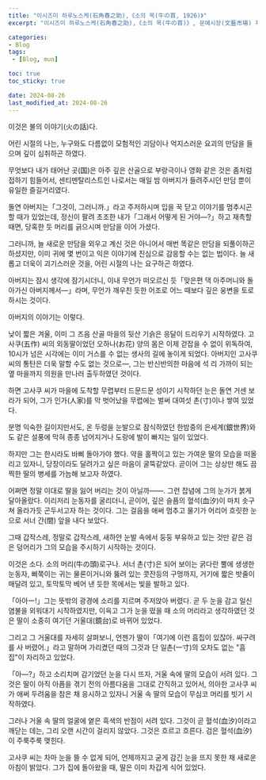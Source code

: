 ```yaml
---
title: "이시즈미 하루노스케(石角春之助),《소의 목(牛の首, 1926)》"
excerpt: "이시즈미 하루노스케(石角春之助),《소의 목(牛の首)》, 문예시장(文藝市場) 제 2권 제 3호, 1926"

categories:
- Blog
tags:
 - [Blog, mun]

toc: true
toc_sticky: true

date: 2024-08-26
last_modified_at: 2024-08-26
---
```


이것은 불의 이야기(火の話)다.

어린 시절의 나는, 누구와도 다름없이 모험적인 괴담이나 억지스러운 요괴의 만담을 들으며 깊이 심취하곤 하였다.

무엇보다 내가 태어난 곳(国)은 아주 깊은 산골으로 부랑극이나 영화 같은 것은 좀처럼 접하기 힘들어서, 센티멘탈리스트인 나로서는 매일 밤 아버지가 들려주시던 만담 뿐이 유일한 즐길거리였다.

돌연 아버지는「그것이, 그러니까.」라고 주저하시며 입을 꾹 닫고 이야기를 멈추시곤 할 때가 있었는데, 정신이 팔려 초조한 내가「그래서 어떻게 된 거야—?」하고 재촉할 때면, 당혹한 듯 머리를 긁으시며 만담을 이어 가셨다.

그러니까, 늘 새로운 만담을 외우고 계신 것은 아니어서 매번 똑같은 만담을 되풀이하곤 하셨지만, 이미 귀에 몇 번이고 익은 이야기에 진심으로 감응할 수는 없는 법이다. 늘 새롭고 더욱이 괴기스러운 것을, 어린 시절의 나는 요구하곤 하였다.

아버지는 잠시 생각에 잠기시더니, 이내 무언가 떠오르신 듯「맞은편 댁 아주머니와 돌아가신 아버지께서—」라며, 무언가 깨우친 듯한 어조로 어느 때보다 깊은 웅변을 토로하시는 것이다.

아버지의 이야기는 이렇다.

낮이 짧은 겨울, 이미 그 즈음 산골 마을의 뒷산 기슭은 응달이 드리우기 시작하였다. 고사쿠(五作) 씨의 외동딸이었던 오하나(お花) 양의 몸은 이제 걷잡을 수 없이 위독하여, 10시가 넘은 시각에는 이미 거스를 수 없는 생사의 길에 놓이게 되었다. 아버지인 고사쿠 씨의 통탄은 더욱 말할 수도 없는 것으로—, 그는 반신반의한 마음에 석 리 가까이 되는 옆 마을까지 의원을 만나러 출두하였던 것이다.

하면 고사쿠 씨가 마을에 도착할 무렵부터 드문드문 성이기 시작하던 눈은 돌연 거센 보라가 되어, 그가 인가(人﻿家)를 막 벗어났을 무렵에는 벌써 대여섯 촌(寸)이나 쌓여 있었다.

분명 익숙한 길이지만서도, 온 두렁을 눈발으로 잠식하였던 한밤중의 은세계(銀世界)와도 같은 설풍에 막혀 종종 넘어지거나 도랑에 발이 빠지는 일이 있었다.

하지만 그는 한시라도 바삐 돌아가야 했다. 약을 홀짝이고 있는 가여운 딸의 모습을 떠올리고 있자니, 당장이라도 달려가고 싶은 마음이 굴뚝같았다. 곧이어 그는 상상만 해도 끔찍한 딸의 병세를 가늠해 보고자 하였다.

어쩌면 정말 이대로 딸을 잃어 버리는 것이 아닐까——. 그런 잡념에 그의 눈가가 붉게 달아올랐다. 이리저리 눈동자를 굴리더니, 곧이어, 깊은 슬픔의 혈석(血汐)이 마치 솟구쳐 올라가듯 곤두서고자 하는 것이다. 그는 걸음을 애써 멈추고 물기가 어리어 흐릿한 눈으로 서너 간(間) 앞을 내다 보았다.

그때 갑작스레, 정말로 갑작스레, 새하얀 눈발 속에서 둥둥 부유하고 있는 것만 같은 검은 덩어리가 그의 모습을 주시하기 시작하는 것이다.

이것은 소다. 소의 머리(牛の頭)로구나. 서너 촌(寸)은 되어 보이는 굵다란 뿔에 생생한 눈동자, 삐쭉이는 귀는 물론이거니와 뚫려 있는 콧잔등의 구멍까지, 거기에 짧은 밧줄이 매달려 있고, 토막토막 베어 낸 듯한 목에서는 빛을 발하고 있다.

「아아ー!」그는 뜻밖의 광경에 소리를 지르며 주저앉아 버렸다. 곧 두 눈을 감고 일신 염불을 외워대기 시작하였지만, 이윽고 그가 눈을 떴을 때 소의 머리라고 생각하였던 것은 딸이 소중히 여기던 거울대(鏡台)로 바뀌어 있었다.

그리고 그 거울대를 자세히 살펴보니, 언젠가 딸이「여기에 이런 흠집이 있잖아. 싸구려를 사 버렸어.」라고 말하며 가리켰던 때의 그것과 단 일촌(一寸)의 오차도 없는 "흠집"이 자리하고 있었다.

「아—?」하고 소리치며 감기었던 눈을 다시 뜨자, 거울 속에 딸의 모습이 서려 있다. 그것은 딸이 아직 아픔을 겪기 전의 아름다움을 그대로 간직하고 있어서, 의아한 고사쿠 씨가 애써 두려움을 참은 채 응시하고 있자니 거울 속 딸의 모습이 무심코 머리를 빗기 시작하였다.

그러나 거울 속 딸의 얼굴에 옅은 흑색의 반점이 서려 있다. 그것이 곧 혈석(血汐)이라고 깨닫는 데는, 그리 오랜 시간이 걸리지 않았다. 그것은 흐르고 흐른다. 검은 혈석(血汐)이 주룩주룩 맺힌다.

고사쿠 씨는 차마 눈을 뜰 수 없게 되어, 언제까지고 굳게 감긴 눈을 뜨지 못한 채 새로운 아침이 밝았다. 그가 집에 돌아왔을 때, 딸은 이미 차갑게 식어 있었다.

